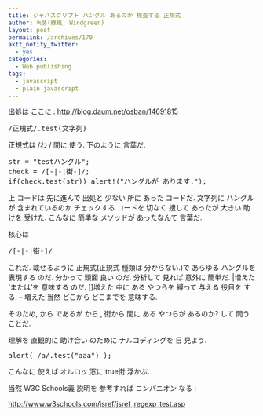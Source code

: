 ```yaml
---
title: ジャバスクリプト ハングル あるのか 検査する 正規式
author: 녹풍(綠風, Windgreen)
layout: post
permalink: /archives/170
aktt_notify_twitter:
  - yes
categories:
  - Web publishing
tags:
  - javascript
  - plain javascript
---
```

出処は ここに : <a href="http://blog.daum.net/osban/14691815" target="_blank">http://blog.daum.net/osban/14691815</a></p> 

<pre class="brush:js">/正規式/.test(文字列)</pre>



正規式は /わ / 間に 使う. 下のように 言葉だ.

<pre class="brush:js">str = "testハングル";
check = /[-|-|街-]/;
if(check.test(str)) alert!("ハングルが あります.");
</pre>

上 コードは 先に進んで 出処と 少ない 所に あった コードだ. 文字列に ハングルが 含まれているのか チェックする コードを 切なく 捜して あったが 大きい 助けを 受けた. こんなに 簡単な メソッドが あったなんて 言葉だ.

核心は </p> 

<pre class="brush:plain">/[-|-|街-]/</pre></p> 

これだ. 載せるように 正規式(正規式 種類は 分からない.)で あらゆる ハングルを 表現する のだ. 分かって 頭面 良い のだ. 分析して 見れば 意外に 簡単だ. |増えた &#8216;または&#8217;を 意味する のだ. []増えた 中に ある やつらを 縛って 与える 役目を する. &#8211; 増えた 当然 どこから どこまでを 意味する.

そのため, から であるが から , 街から 間に ある やつらが あるのか? して 問う ことだ.

理解を 直観的に 助け合い のために ナルコディングを 日 見よう.

<pre class="brush:js">alert( /a/.test("aaa") );
</pre>

こんなに 使えば オルロッ 窓に true街 浮かぶ.

当然 W3C Schools義 説明を 参考すれば コンパニオン なる :

<a href="http://www.w3schools.com/jsref/jsref_regexp_test.asp" target="_blank">http://www.w3schools.com/jsref/jsref_regexp_test.asp</a>